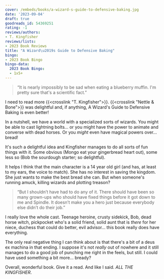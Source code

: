```yaml
---
cover: /embeds/books/a-wizard-s-guide-to-defensive-baking.jpg
date: '2023-09-04'
draft: true
goodreads_id: 54369251
rating: -1
reviews/authors:
- T. Kingfisher
reviews/lists:
- 2023 Book Reviews
title: "A Wizard\u2019s Guide to Defensive Baking"
bingo:
- 2023 Book Bingo
bingo-data:
  2023 Book Bingo:
  - 1x5+
---
```

> “It is nearly impossibly to be sad when eating a blueberry muffin. I'm pretty sure that's a scientific fact.” 

I need to read more {{<crosslink "T. Kingfisher">}}. {{<crosslink "Nettle & Bone">}} was delightful and, if anything, A Wizard's Guide to Defensive Baking is even better!

In a nutshell, we have a world with a specialized sorts of wizards. You might be able to cast lightning bolts... or you might have the power to animate and converse with dead horses. Or you *might* even have magical powers over... bread!

It's such a delightful idea and Kingfisher manages to do all sorts of fun things with it. Some obvious (Mongo eat your gingerbread heart out), some less so (Bob the sourdough starter; so delightful). 

<!--more-->

It helps I think that the main character is a 14 year old girl (and has, at least to my ears, the voice to match). She has no interest in saving the kingdom. She just wants to make the best bread she can. But when someone's running amuck, killing wizards and plotting treason? 

> “But I shouldn’t have had to do any of it. There should have been so many grown-ups who should have fixed things before it got down to me and Spindle. It doesn’t make you a hero just because everybody else didn’t do their job.” 

I really love the whole cast. Teenage heroine, crusty sidekick, Bob, dead horse witch, pickpocket who's a solid friend, solid aunt that is *there* for her niece, duchess that could do better, evil advisor... this book really does have everything. 

The only real negative thing I can think about is that there's a bit of a deus ex machina in that ending. I suppose it's not *really* out of nowhere and it still manages to do a good job of punching me right in the feels, but still. I could have used something a bit more... bready? 

Overall, wonderful book. Give it a read. And like I said. *ALL THE KINGFISHER*. 